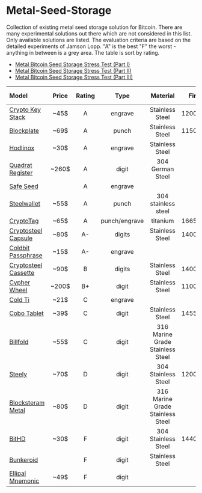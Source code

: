 # Metal-Seed-Storage
Collection of existing metal seed storage solution for Bitcoin. There are many experimental solutions out there which are not considered in this list. Only available solutions are listed. The evaluation criteria are based on the detailed experiments of Jamson Lopp. "A" is the best "F" the worst - anything in between is a grey area. The table is sort by rating.

* [Metal Bitcoin Seed Storage Stress Test (Part I)](https://blog.lopp.net/metal-bitcoin-seed-storage-stress-test/)
* [Metal Bitcoin Seed Storage Stress Test (Part II)](https://blog.lopp.net/metal-bitcoin-seed-storage-stress-test--part-ii-/)
* [Metal Bitcoin Seed Storage Stress Test (Part III)](https://blog.lopp.net/metal-bitcoin-seed-storage-stress-test-round-iii/)


| Model| Price | Rating | Type | Material | Fireproof | Testresults | Product Video |
| :----| :----:| :----: | :--: | :-------:| :--------:| :----------:| :------------:|
| [Crypto Key Stack](https://cryptokeystack.com/collections/crypto-key-stack)| ~45$ | A | engrave | Stainless Steel | 1200C/2200F | [Link](https://blog.lopp.net/metal-bitcoin-seed-storage-stress-test/)| [Link](https://www.youtube.com/watch?v=_Z6pO-UfByg)
| [Blockplate](https://www.blockplate.com/) | ~69$ | A | punch | Stainless Steel | 1150C/2100F | [Link](https://blog.lopp.net/metal-bitcoin-seed-storage-stress-test--part-ii-/)|[Link](https://www.youtube.com/watch?v=bX1PQeoyNo8) 
| [Hodlinox](https://hodlinox.com/) | ~30$ | A | engrave | Stainless Steel | | [Link](https://blog.lopp.net/metal-bitcoin-seed-storage-stress-test-round-iii/)  |  | 
| [Quadrat Register](https://q-reg.de/) | ~260$ | A | digit | 304 German Steel | | [Link](https://blog.lopp.net/metal-bitcoin-seed-storage-stress-test-round-iii/) | [Link](https://www.youtube.com/watch?v=s3T9wEEsaGE)
| [Safe Seed](https://www.amazon.com/Safe-Seed-Recovery-Passphrase-CryptoCurrency/dp/B07CLMK3WJ) | | A | engrave | | |[Link](https://blog.lopp.net/metal-bitcoin-seed-storage-stress-test-round-iii/) | |
| [Steelwallet](https://shop.blockark.de/steelwallet) | ~55$ | A | punch | 304 stainless steel | |[Link](https://blog.lopp.net/metal-bitcoin-seed-storage-stress-test--part-ii-/) |  
| [CryptoTag](https://cryptotag.io/products/) | ~65$ | A | punch/engrave | titanium | 1665C/3029F | [Link](https://blog.lopp.net/metal-bitcoin-seed-storage-stress-test--part-ii-/) | [Link](https://vimeo.com/366511007)
| [Cryptosteel Capsule](https://cryptosteel.com/product/cryptosteel-capsule/?v=1ee0bf89c5d1) |~80$ | A- | digits | Stainless Steel | 1400C/2500F | [Link](https://blog.lopp.net/metal-bitcoin-seed-storage-stress-test-round-iii/)|[Link](https://www.youtube.com/watch?v=HpkOJcm484o) 
| [Coldbit Passphrase](https://coldbit.com/product/coldbit-passphrase/) | ~15$ | A- | engrave | | |[Link](https://blog.lopp.net/metal-bitcoin-seed-storage-stress-test--part-ii-/) | |
| [Cryptosteel Cassette](https://cryptosteel.com/product/cryptosteel/?v=1ee0bf89c5d1) | ~90$ | B | digits | Stainless Steel | 1400C/2500F | [Link](https://blog.lopp.net/metal-bitcoin-seed-storage-stress-test/) | [Link](https://www.youtube.com/watch?v=HpkOJcm484o) 
| [Cypher Wheel](https://cyphersafe.io/product/cypherwheel/) | ~200$ | B+ | digit | Stainless Steel | 1100C/2000F | [Link](https://blog.lopp.net/metal-bitcoin-seed-storage-stress-test-round-iii/) |[Link](https://www.youtube.com/watch?v=T5EjHHiKQwM&feature=emb_title) 
| [Cold Ti](https://coldti.com/) | ~21$ | C | engrave | | | [Link](https://blog.lopp.net/metal-bitcoin-seed-storage-stress-test/) | [Link](https://coldti.com/images/coldtipromo.mp4?id=0) 
| [Cobo Tablet](https://shop.cobo.com/products/cobo-tablet) | ~39$ | C | digit | Stainless Steel | 1455C/2651F | [Link](https://blog.lopp.net/metal-bitcoin-seed-storage-stress-test-round-iii/) | [Link](https://www.youtube.com/watch?v=X8bR-q5gz3k) 
| [Billfold](https://billfodl.com/collections/products/products/the-billfodl) | ~55$ | C | digit |316 Marine Grade Stainless Steel  | | [Link](https://www.youtube.com/watch?v=Pu0cit_9dHY) | |
| [Steely](https://thesteely.com/collections/steely-cold-storage-kits/products/steely-cryptocurrency-cold-storage) | ~70$ | D | digit | 304 Stainless Steel | 1200C/2200F | [Link](https://blog.lopp.net/metal-bitcoin-seed-storage-stress-test-round-iii/) |
| [Blocksteram Metal](https://store.blockstream.com/product/blockstream-metal/) | ~80$ | D | digit | 316 Marine Grade Stainless Steel | | [Link](https://blog.lopp.net/metal-bitcoin-seed-storage-stress-test--part-ii-/) |
| [BitHD](https://bithd.com/Frozen-Armor.html) | ~30$ | F | digit |304 Stainless Steel | 1440C/2642F | [Link](https://blog.lopp.net/metal-bitcoin-seed-storage-stress-test-round-iii/) |
| [Bunkeroid](https://www.bunkeroid.com/) | | F | digit | Stainless Steel | | [Link](https://blog.lopp.net/metal-bitcoin-seed-storage-stress-test-round-iii/)
| [Ellipal Mnemonic](https://www.ellipal.com/collections/miscellaneous/products/ellipal-mnemonic-metal-best-backup-for-your-hardware-wallet) | ~49$ | F | digit | | | [Link](https://blog.lopp.net/metal-bitcoin-seed-storage-stress-test-round-iii/) |[Link](https://www.youtube.com/watch?v=pFLD80seoTQ)



